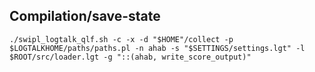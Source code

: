Compilation/save-state
----------------------

```
./swipl_logtalk_qlf.sh -c -x -d "$HOME"/collect -p $LOGTALKHOME/paths/paths.pl -n ahab -s "$SETTINGS/settings.lgt" -l $ROOT/src/loader.lgt -g "::(ahab, write_score_output)"
```
